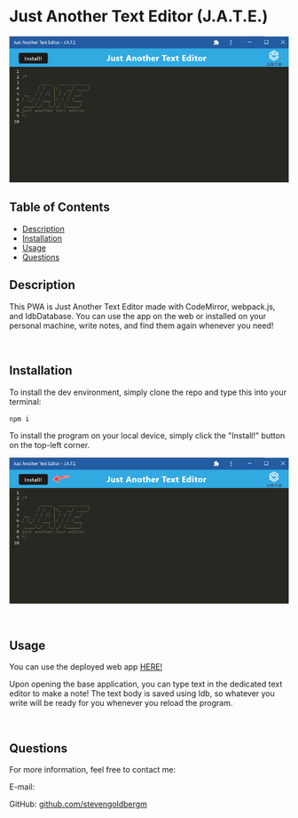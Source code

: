 
  # Just Another Text Editor (J.A.T.E.)
![](imgs/JATE02.png)

  ## Table of Contents
  * [Description](#description)
  * [Installation](#installation)
  * [Usage](#usage)
  * [Questions](#questions)

  ## Description

  This PWA is Just Another Text Editor made with CodeMirror, webpack.js, and IdbDatabase. You can use the app on the web or installed on your personal machine, write notes, and find them again whenever you need!

  <br>

  ## Installation

  To install the dev environment, simply clone the repo and type this into your terminal:

    npm i
  
  To install the program on your local device, simply click the "Install!" button on the top-left corner.

  ![J.A.T.E. install button](imgs/JATE01.png)

  <br>

  ## Usage

  You can use the deployed web app [HERE!](https://text-editor-stevengoldbergm.herokuapp.com/)

  Upon opening the base application, you can type text in the dedicated text editor to make a note! The text body is saved using Idb, so whatever you write will be ready for you whenever you reload the program. 

  <br>
  
  ## Questions

  For more information, feel free to contact me:

  E-mail: [](mailto:)

  GitHub: [github.com/stevengoldbergm](https://github.com/stevengoldbergm)
  